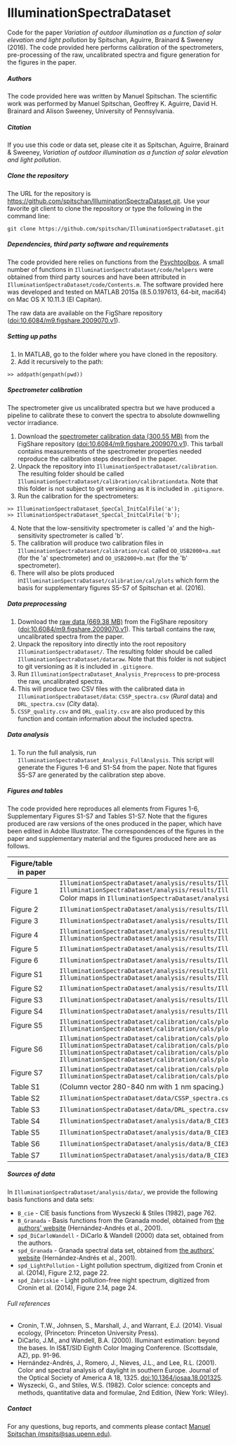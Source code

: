 # IlluminationSpectraDataset

Code for the paper *Variation of outdoor illumination as a function of solar elevation and light pollution* by Spitschan, Aguirre, Brainard &amp; Sweeney (2016). The code provided here performs calibration of the spectrometers, pre-processing of the raw, uncalibrated spectra and figure generation for the figures in the paper.

##### Authors

The code provided here was written by Manuel Spitschan. The scientific work was performed by Manuel Spitschan, Geoffrey K. Aguirre, David H. Brainard and Alison Sweeney, University of Pennsylvania.

##### Citation

If you use this code or data set, please cite it as Spitschan, Aguirre, Brainard & Sweeney, *Variation of outdoor illumination as a function of solar elevation and light pollution*.

##### Clone the repository

The URL for the repository is https://github.com/spitschan/IlluminationSpectraDataset.git. Use your favorite git client to clone the repository or type the following in the command line:

```
git clone https://github.com/spitschan/IlluminationSpectraDataset.git
```

##### Dependencies, third party software and requirements 

The code provided here relies on functions from the [Psychtoolbox](http://psychtoolbox.org/). A small number of functions in `IlluminationSpectraDataset/code/helpers` were obtained from third party sources and have been attributed in `IlluminationSpectraDataset/code/Contents.m`. The software provided here was developed and tested on MATLAB 2015a (8.5.0.197613, 64-bit, maci64) on Mac OS X 10.11.3 (El Capitan).

The raw data are available on the FigShare repository ([doi:10.6084/m9.figshare.2009070.v1](https://dx.doi.org/10.6084/m9.figshare.2009070.v1)). 

##### Setting up paths

1. In MATLAB, go to the folder where you have cloned in the repository.
2. Add it recursively to the path:

```
>> addpath(genpath(pwd))
```

##### Spectrometer calibration

The spectrometer give us uncalibrated spectra but we have produced a pipeline to calibrate these to convert the spectra to absolute downwelling vector irradiance.

1. Download the [spectrometer calibration data (300.55 MB)](https://ndownloader.figshare.com/files/4862116?private_link=0890871cf89278ae6b53) from the FigShare repository ([doi:10.6084/m9.figshare.2009070.v1](https://dx.doi.org/10.6084/m9.figshare.2009070.v1)). This tarball contains measurements of the spectrometer properties needed reproduce the calibration steps described in the paper.
2. Unpack the repository into `IlluminationSpectraDataset/calibration`. The resulting folder should be called `IlluminationSpectraDataset/calibration/calibrationdata`. Note that this folder is not subject to git versioning as it is included in `.gitignore`.
3. Run the calibration for the spectrometers:

```
>> IlluminationSpectraDataset_SpecCal_InitCalFile('a');
>> IlluminationSpectraDataset_SpecCal_InitCalFile('b');
```
4. Note that the low-sensitivity spectrometer is called 'a' and the high-sensitivity spectrometer is called 'b'.
5. The calibration will produce two calibration files in `IlluminationSpectraDataset/calibration/cal` called `OO_USB2000+a.mat` (for the 'a' spectrometer) and `OO_USB2000+b.mat` (for the 'b' spectrometer). 
6. There will also be plots produced in`IlluminationSpectraDataset/calibration/cal/plots` which form the basis for supplementary figures S5-S7 of Spitschan et al. (2016).

##### Data preprocessing

1. Download the [raw data (669.38 MB)](https://ndownloader.figshare.com/articles/2009070?private_link=0890871cf89278ae6b53) from the FigShare repository ([doi:10.6084/m9.figshare.2009070.v1](https://dx.doi.org/10.6084/m9.figshare.2009070.v1)). This tarball contains the raw, uncalibrated spectra from the paper.
2. Unpack the repository into directly into the root repository `IlluminationSpectraDataset/`. The resulting folder should be called `IlluminationSpectraDataset/dataraw`. Note that this folder is not subject to git versioning as it is included in `.gitignore`.
3. Run `IlluminationSpectraDataset_Analysis_Preprocess` to pre-process the raw, uncalibrated spectra.
4. This will produce two CSV files with the calibrated data in `IlluminationSpectraDataset/data`: `CSSP_spectra.csv` (*Rural* data) and `DRL_spectra.csv` (*City* data).
5. `CSSP_quality.csv` and `DRL_quality.csv` are also produced by this function and contain information about the included spectra.

##### Data analysis

1. To run the full analysis, run `IlluminationSpectraDataset_Analysis_FullAnalysis`. This script will generate the Figures 1-6 and S1-S4 from the paper. Note that figures S5-S7 are generated by the calibration step above.

##### Figures and tables

The code provided here reproduces all elements from Figures 1-6, Supplementary Figures S1-S7 and Tables S1-S7. Note that the figures produced are raw versions of the ones produced in the paper, which have been edited in Adobe Illustrator. The correspondences of the figures in the paper and supplementary material and the figures produced here are as follows.

| Figure/table in paper | Path to figure/table produced here |
|---|---|
| Figure 1  | `IlluminationSpectraDataset/analysis/results/IlluminationSpectraDataset_Analysis_Figure1A.pdf` <br> `IlluminationSpectraDataset/analysis/results/IlluminationSpectraDataset_Analysis_Figure1B.pdf` <br> Color maps in `IlluminationSpectraDataset/analysis/results/ColorMaps` |
| Figure 2  | `IlluminationSpectraDataset/analysis/results/IlluminationSpectraDataset_Analysis_Figure2.pdf`  |
| Figure 3  | `IlluminationSpectraDataset/analysis/results/IlluminationSpectraDataset_Analysis_Figure3.pdf`  |
| Figure 4  | `IlluminationSpectraDataset/analysis/results/IlluminationSpectraDataset_Analysis_Figure4a.png` <br> `IlluminationSpectraDataset/analysis/results/IlluminationSpectraDataset_Analysis_Figure4b.png`  |
| Figure 5  | `IlluminationSpectraDataset/analysis/results/IlluminationSpectraDataset_Analysis_Figure5.pdf`  |
| Figure 6  | `IlluminationSpectraDataset/analysis/results/IlluminationSpectraDataset_Analysis_Figure6.pdf`  |
| Figure S1  | `IlluminationSpectraDataset/analysis/results/IlluminationSpectraDataset_Analysis_FigureS1A.pdf` <br> `IlluminationSpectraDataset/analysis/results/IlluminationSpectraDataset_Analysis_FigureS1B.pdf`  |
| Figure S2  | `IlluminationSpectraDataset/analysis/results/IlluminationSpectraDataset_Analysis_FigureS2.pdf`  |
| Figure S3  | `IlluminationSpectraDataset/analysis/results/IlluminationSpectraDataset_Analysis_FigureS3.pdf`  |
| Figure S4  | `IlluminationSpectraDataset/analysis/results/IlluminationSpectraDataset_Analysis_FigureS4.pdf`  |
| Figure S5  | `IlluminationSpectraDataset/calibration/cals/plots/SpectralStatsAnalysis_FigureS5_DarkNoiseSpectra_a.pdf` <br> `IlluminationSpectraDataset/calibration/cals/plots/SpectralStatsAnalysis_FigureS5_DarkNoiseSpectra_b.pdf`  |
| Figure S6  | `IlluminationSpectraDataset/calibration/cals/plots/IlluminationSpectraDataset_Calibration_FigureS1_WlCorrection_a.pdf` <br>  `IlluminationSpectraDataset/calibration/cals/plots/IlluminationSpectraDataset_Calibration_FigureS1_WlCorrection_b.pdf` <br> `IlluminationSpectraDataset/calibration/cals/plots/IlluminationSpectraDataset_Calibration_FigureS1_WlCorrectionInset_a.pdf` <br> `IlluminationSpectraDataset/calibration/cals/plots/IlluminationSpectraDataset_Calibration_FigureS1_WlCorrectionInset_b.pdf`  |
| Figure S7  |  `IlluminationSpectraDataset/calibration/cals/plots/IlluminationSpectraDataset_Calibration_FigureS3_RelativeSensitivityCalibration_a.pdf` <br> `IlluminationSpectraDataset/calibration/cals/plots/IlluminationSpectraDataset_Calibration_FigureS3_RelativeSensitivityCalibration_b.pdf` |
| Table S1  | (Column vector 280-840 nm with 1 nm spacing.)  |
| Table S2  | `IlluminationSpectraDataset/data/CSSP_spectra.csv`  |
| Table S3  | `IlluminationSpectraDataset/data/DRL_spectra.csv`  |
| Table S4  | `IlluminationSpectraDataset/analysis/data/B_CIE3x/B_CIE3R.csv`  |
| Table S5  | `IlluminationSpectraDataset/analysis/data/B_CIE3x/B_CIE3C.csv`  |
| Table S6  | `IlluminationSpectraDataset/analysis/data/B_CIE3x/w_CIE3R.csv` |
| Table S7  | `IlluminationSpectraDataset/analysis/data/B_CIE3x/w_CIE3C.csv`  |

##### Sources of data

In `IlluminationSpectraDataset/analysis/data/`, we provide the following basis functions and data sets:

- `B_cie` - CIE basis functions from Wyszecki & Stiles (1982), page 762. 
- `B_Granada` - Basis functions from the Granada model, obtained from [the authors' website](http://www.ugr.es/~colorimg/database/daylight_380780_norm_eigenvectors.dat) (Hernández-Andrés et al., 2001).
- `spd_DiCarloWandell` - DiCarlo & Wandell (2000) data set, obtained from the authors.
- `spd_Granada` - Granada spectral data set, obtained from [the authors' website](http://colorimaginglab.ugr.es/pages/data/Granada_daylight_2600_81) (Hernández-Andrés et al., 2001).
- `spd_LightPollution` - Light pollution spectrum, digitized from Cronin et al. (2014), Figure 2.12, page 22. 
- `spd_Zabriskie` - Light pollution-free night spectrum, digitized from Cronin et al. (2014), Figure 2.14, page 24.

###### Full references

- Cronin, T.W., Johnsen, S., Marshall, J., and Warrant, E.J. (2014). Visual ecology, (Princeton: Princeton University Press). 
- DiCarlo, J.M., and Wandell, B.A. (2000). Illuminant estimation: beyond the bases. In IS&T/SID Eighth Color Imaging Conference. (Scottsdale, AZ), pp. 91-96.
- Hernández-Andrés, J., Romero, J., Nieves, J.L., and Lee, R.L. (2001). Color and spectral analysis of daylight in southern Europe. Journal of the Optical Society of America A 18, 1325. [doi:10.1364/josaa.18.001325](http://dx.doi.org/10.1364/josaa.18.001325).
- Wyszecki, G., and Stiles, W.S. (1982). Color science: concepts and methods, quantitative data and formulae, 2nd Edition, (New York: Wiley).


##### Contact

For any questions, bug reports, and comments please contact [Manuel Spitschan (mspits@sas.upenn.edu)](mailto:mspits@sas.upenn.edu).
